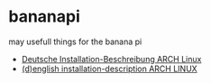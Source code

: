 # bananapi
may usefull things for the banana pi
- [Deutsche Installation-Beschreibung ARCH Linux](installation_german.md)
- [(d)english installation-description ARCH LINUX](installation_english.md)

